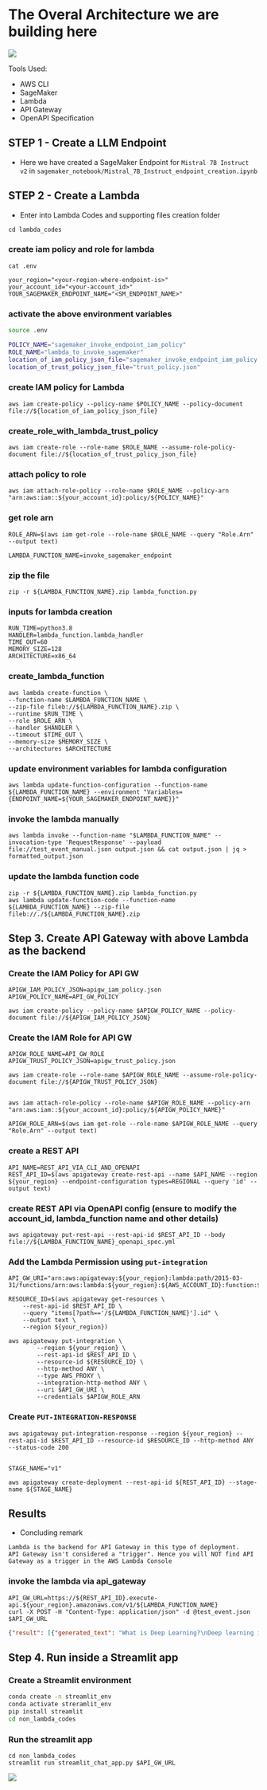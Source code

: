 # The Overal Architecture we are building here
![](./docs/images/workflow.png)

Tools Used:
- AWS CLI
- SageMaker
- Lambda
- API Gateway
- OpenAPI Specification


## STEP 1 - Create a LLM Endpoint
- Here we have created a SageMaker Endpoint for `Mistral 7B Instruct v2` in `sagemaker_notebook/Mistral_7B_Instruct_endpoint_creation.ipynb`

## STEP 2 - Create a Lambda

- Enter into Lambda Codes and supporting files creation folder

`cd lambda_codes`

### create iam policy and role for lambda
`cat .env`

```
your_region="<your-region-where-endpoint-is>"
your_account_id="<your-account_id>"
YOUR_SAGEMAKER_ENDPOINT_NAME="<SM_ENDPOINT_NAME>"
```

### activate the above environment variables

```bash
source .env

POLICY_NAME="sagemaker_invoke_endpoint_iam_policy"
ROLE_NAME="lambda_to_invoke_sagemaker"
location_of_iam_policy_json_file="sagemaker_invoke_endpoint_iam_policy.json"
location_of_trust_policy_json_file="trust_policy.json"
```

### create IAM policy for Lambda
`aws iam create-policy --policy-name $POLICY_NAME --policy-document file://${location_of_iam_policy_json_file}`

### create_role_with_lambda_trust_policy
`aws iam create-role --role-name $ROLE_NAME --assume-role-policy-document file://${location_of_trust_policy_json_file}`

### attach policy to role
`aws iam attach-role-policy --role-name $ROLE_NAME --policy-arn "arn:aws:iam::${your_account_id}:policy/${POLICY_NAME}"`

### get role arn
`ROLE_ARN=$(aws iam get-role --role-name $ROLE_NAME --query "Role.Arn" --output text)`


`LAMBDA_FUNCTION_NAME=invoke_sagemaker_endpoint`

### zip the file
`zip -r ${LAMBDA_FUNCTION_NAME}.zip lambda_function.py`

### inputs for lambda creation
```
RUN_TIME=python3.8
HANDLER=lambda_function.lambda_handler
TIME_OUT=60
MEMORY_SIZE=128
ARCHITECTURE=x86_64
```

### create_lambda_function
```
aws lambda create-function \
--function-name $LAMBDA_FUNCTION_NAME \
--zip-file fileb://${LAMBDA_FUNCTION_NAME}.zip \
--runtime $RUN_TIME \
--role $ROLE_ARN \
--handler $HANDLER \
--timeout $TIME_OUT \
--memory-size $MEMORY_SIZE \
--architectures $ARCHITECTURE
```


### update environment variables for lambda configuration
```
aws lambda update-function-configuration --function-name ${LAMBDA_FUNCTION_NAME} --environment "Variables={ENDPOINT_NAME=${YOUR_SAGEMAKER_ENDPOINT_NAME}}"
```

### invoke the lambda manually
```
aws lambda invoke --function-name "$LAMBDA_FUNCTION_NAME" --invocation-type 'RequestResponse' --payload file://test_event_manual.json output.json && cat output.json | jq > formatted_output.json
```


### update the lambda function code
```
zip -r ${LAMBDA_FUNCTION_NAME}.zip lambda_function.py
aws lambda update-function-code --function-name ${LAMBDA_FUNCTION_NAME} --zip-file fileb://./${LAMBDA_FUNCTION_NAME}.zip
```


## Step 3. Create API Gateway with above Lambda as the backend

### Create the IAM Policy for API GW
```
APIGW_IAM_POLICY_JSON=apigw_iam_policy.json
APIGW_POLICY_NAME=API_GW_POLICY

aws iam create-policy --policy-name $APIGW_POLICY_NAME --policy-document file://${APIGW_IAM_POLICY_JSON}
```

### Create the IAM Role for API GW
```
APIGW_ROLE_NAME=API_GW_ROLE
APIGW_TRUST_POLICY_JSON=apigw_trust_policy.json

aws iam create-role --role-name $APIGW_ROLE_NAME --assume-role-policy-document file://${APIGW_TRUST_POLICY_JSON}


aws iam attach-role-policy --role-name $APIGW_ROLE_NAME --policy-arn "arn:aws:iam::${your_account_id}:policy/${APIGW_POLICY_NAME}"

APIGW_ROLE_ARN=$(aws iam get-role --role-name $APIGW_ROLE_NAME --query "Role.Arn" --output text)
```

### create a REST API
```
API_NAME=REST_API_VIA_CLI_AND_OPENAPI
REST_API_ID=$(aws apigateway create-rest-api --name $API_NAME --region ${your_region} --endpoint-configuration types=REGIONAL --query 'id' --output text) 
```

### create REST API via OpenAPI config (ensure to modify the account_id, lambda_function name and other details)
<!-- aws apigateway import-rest-api --body file://${LAMBDA_FUNCTION_NAME}_openapi_spec.yaml > api_gw_configuration.json -->

```
aws apigateway put-rest-api --rest-api-id $REST_API_ID --body file://${LAMBDA_FUNCTION_NAME}_openapi_spec.yml
```

### Add the Lambda Permission using `put-integration`
```
API_GW_URI="arn:aws:apigateway:${your_region}:lambda:path/2015-03-31/functions/arn:aws:lambda:${your_region}:${AWS_ACCOUNT_ID}:function:${LAMBDA_FUNCTION_NAME}/invocations"

RESOURCE_ID=$(aws apigateway get-resources \
    --rest-api-id $REST_API_ID \
    --query "items[?path=='/${LAMBDA_FUNCTION_NAME}'].id" \
    --output text \
    --region ${your_region})

aws apigateway put-integration \
        --region ${your_region} \
        --rest-api-id $REST_API_ID \
        --resource-id ${RESOURCE_ID} \
        --http-method ANY \
        --type AWS_PROXY \
        --integration-http-method ANY \
        --uri $API_GW_URI \
        --credentials $APIGW_ROLE_ARN
```

### Create `PUT-INTEGRATION-RESPONSE`

```
aws apigateway put-integration-response --region ${your_region} --rest-api-id $REST_API_ID --resource-id $RESOURCE_ID --http-method ANY --status-code 200


STAGE_NAME="v1"

aws apigateway create-deployment --rest-api-id ${REST_API_ID} --stage-name ${STAGE_NAME}
```


## Results

- Concluding remark

```
Lambda is the backend for API Gateway in this type of deployment. 
API Gateway isn't considered a "trigger". Hence you will NOT find API Gateway as a trigger in the AWS Lambda Console
```

### invoke the lambda via api_gateway

```
API_GW_URL=https://${REST_API_ID}.execute-api.${your_region}.amazonaws.com/v1/${LAMBDA_FUNCTION_NAME}
curl -X POST -H "Content-Type: application/json" -d @test_event.json $API_GW_URL
```

```json
{"result": [{"generated_text": "What is Deep Learning?\nDeep learning is a subset of machine learning, which is essentially a neural network with three or more layers. These neural networks are designed to learn and improve from experience, by processing large amounts of data. The deep learning algorithms are modeled after the structure and function of the human brain, with interconnected nodes that process information and make decisions based on that information.\n\nDeep learning is used in a variety of applications, including image and speech recognition, natural language processing, and computer vision. It is particularly effective in handling unstructured data, such as text, images, and sound, and can be used to identify patterns and relationships within that data.\n\nSome common deep learning techniques include Convolutional Neural Networks (CNNs), Recurrent Neural Networks (RNNs), and Deep Belief Networks (DBNs). These networks are designed to learn from large amounts of data and can be trained using supervised or unsupervised learning methods.\n\nOverall, deep learning is a powerful tool for handling complex data and identifying patterns and relationships within that data. It has the potential to revolutionize many industries, including healthcare, finance, and transportation."}]}% 
```

## Step 4. Run inside a Streamlit app

### Create a Streamlit environment

```bash
conda create -n streamlit_env
conda activate streramlit_env
pip install streamlit
cd non_lambda_codes
```


### Run the streamlit app

```
cd non_lambda_codes
streamlit run streamlit_chat_app.py $API_GW_URL
```

![](./docs/images/run_sagemaker_endpoint_inside_streamlit.png)
